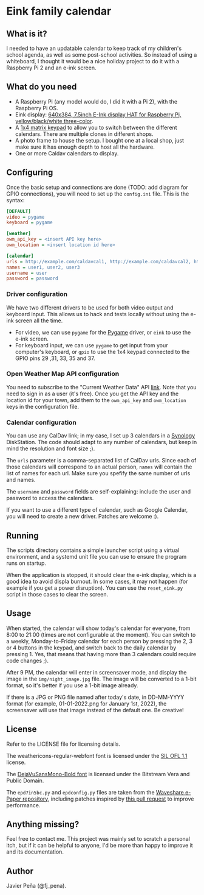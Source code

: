 # Eink family calendar

## What is it?
I needed to have an updatable calendar to keep track of my children's school agenda,
as well as some post-school activities. So instead of using a whiteboard, I thought
it would be a nice holiday project to do it with a Raspberry Pi 2 and an e-ink
screen.

## What do you need
- A Raspberry Pi (any model would do, I did it with a Pi 2), with the Raspberry Pi OS.
- Eink display: [640x384, 7.5inch E-Ink display HAT for Raspberry Pi, yellow/black/white three-color](https://www.waveshare.com/product/displays/e-paper/epaper-1/7.5inch-e-paper-hat-c.htm).
- A [1x4 matrix keypad](https://www.adafruit.com/product/1332) to allow you to switch
  between the different calendars. There are multiple clones in different shops.
- A photo frame to house the setup. I bought one at a local shop, just make sure it has
  enough depth to host all the hardware.
- One or more Caldav calendars to display.

## Configuring
Once the basic setup and connections are done (TODO: add diagram for GPIO connections),
you will need to set up the `config.ini` file. This is the syntax:

```ini
[DEFAULT]
video = pygame
keyboard = pygame

[weather]
owm_api_key = <insert API key here>
owm_location = <insert location id here>

[calendar]
urls = http://example.com/caldavcal1, http://example.com/caldavcal2, http://example.com/caldavcal3
names = user1, user2, user3
username = user
password = password
```

### Driver configuration
We have two different drivers to be used for both video output and keyboard input.
This allows us to hack and tests locally without using the e-ink screen all the time.

- For video, we can use `pygame` for the [Pygame](https://github.com/pygame/pygame)
  driver, or `eink` to use the e-ink screen.
- For keyboard input, we can use `pygame` to get input from your computer's keyboard,
  or `gpio` to use the 1x4 keypad connected to the GPIO pins 29 ,31, 33, 35 and 37.

### Open Weather Map API configuration
You need to subscribe to the "Current Weather Data" API [link](https://openweathermap.org/api).
Note that you need to sign in as a user (it's free). Once you get the API key and the
location id for your town, add them to the `owm_api_key` and `owm_location` keys in
the configuration file.

### Calendar configuration
You can use any CalDav link; in my case, I set up 3 calendars in a [Synology](https://www.synology.com)
DiskStation. The code should adapt to any number of calendars, but keep in mind the
resolution and font size ;).

The `urls` parameter is a comma-separated list of CalDav urls. Since each of those
calendars will correspond to an actual person, `names` will contain the list of
names for each url. Make sure you spefify the same number of urls and names.

The `username` and `password` fields are self-explaining: include the user and
password to access the calendars.

If you want to use a different type of calendar, such as Google Calendar, you
will need to create a new driver. Patches are welcome :).

## Running
The scripts directory contains a simple launcher script using a virtual environment,
and a systemd unit file you can use to ensure the program runs on startup.

When the application is stopped, it should clear the e-ink display, which is a good
idea to avoid displa burnout. In some cases, it may not happen (for example if
you get a power disruption). You can use the `reset_eink.py` script in those
cases to clear the screen.

## Usage
When started, the calendar will show today's calendar for everyone, from 8:00 to
21:00 (times are not configurable at the moment). You can switch to a weekly, Monday-to-Friday
calendar for each person by pressing the 2, 3 or 4 buttons in the keypad, and
switch back to the daily calendar by pressing 1. Yes, that means that having
more than 3 calendars could require code changes ;).

After 9 PM, the calendar will enter in screensaver mode, and display the image
in the `img/night_image.jpg` file. The image will be converted to a 1-bit format,
so it's better if you use a 1-bit image already.

If there is a JPG or PNG file named after today's date, in DD-MM-YYYY format
(for example, 01-01-2022.png for January 1st, 2022), the screensaver will use that
image instead of the default one. Be creative!

## License
Refer to the LICENSE file for licensing details.

The weathericons-regular-webfont font is licensed under the [SIL OFL 1.1](http://scripts.sil.org/OFL)
license.

The [DejaVuSansMono-Bold font](https://dejavu-fonts.github.io/) is licensed under the
Bitstream Vera and Public Domain.

The `epd7in5bc.py` and `epdconfig.py` files are taken from the [Waveshare e-Paper repository](https://github.com/waveshare/e-Paper/),
including patches inspired by [this pull request](https://github.com/waveshare/e-Paper/pull/104)
to improve performance.

## Anything missing?
Feel free to contact me. This project was mainly set to scratch a personal itch,
but if it can be helpful to anyone, I'd be more than happy to improve it and
its documentation.

## Author
Javier Peña (@fj_pena).
